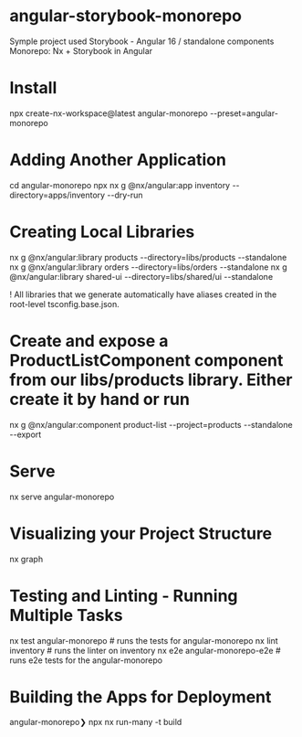 # angular-storybook-monorepo

Symple project used Storybook - Angular 16 / standalone components
Monorepo: Nx + Storybook in Angular

# Install 
npx create-nx-workspace@latest angular-monorepo --preset=angular-monorepo

# Adding Another Application

cd angular-monorepo 
npx nx g @nx/angular:app inventory --directory=apps/inventory --dry-run

# Creating Local Libraries

nx g @nx/angular:library products --directory=libs/products --standalone
nx g @nx/angular:library orders --directory=libs/orders --standalone
nx g @nx/angular:library shared-ui --directory=libs/shared/ui --standalone


! All libraries that we generate automatically have aliases created in the root-level tsconfig.base.json.
# Create and expose a ProductListComponent component from our libs/products library. Either create it by hand or run
nx g @nx/angular:component product-list --project=products --standalone --export


# Serve
nx serve angular-monorepo

# Visualizing your Project Structure
nx graph

# Testing and Linting - Running Multiple Tasks
nx test angular-monorepo # runs the tests for angular-monorepo
nx lint inventory # runs the linter on inventory
nx e2e angular-monorepo-e2e # runs e2e tests for the angular-monorepo

# Building the Apps for Deployment
angular-monorepo❯  npx nx run-many -t build